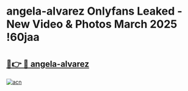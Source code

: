 # angela-alvarez Onlyfans Leaked - New Video & Photos March 2025 !60jaa

# <h2><a href="https://w0lnjp.iuczelnia.edu.pl?title=angela-alvarez&ref=60jaa">🔗👉 🔴 angela-alvarez</a></h2>

[![acn](https://github.com/user-attachments/assets/0f9c940e-d8b0-45ae-aac7-cd30a18b3e1c)](https://w0lnjp.iuczelnia.edu.pl?title=angela-alvarez&ref=60jaa)

